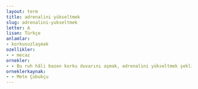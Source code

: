 ```yaml
---
layout: term
title: adrenalini yükseltmek
slug: adrenalini-yukseltmek
letter: A
lisan: Türkçe
anlamlar:
- korkusuzlaşmak
ozellikler:
- - mecaz
ornekler:
- - Bu ruh hâli bazen korku duvarını aşmak, adrenalini yükseltmek şeklinde kendini gösterir, işin cazibesi de buradan kaynaklanır.
orneklerkaynak:
- - Mete Çubukçu
---
```

